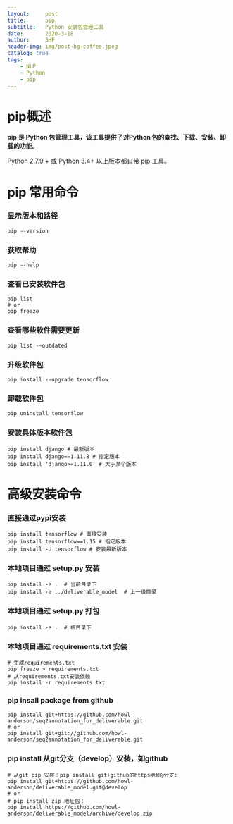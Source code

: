 ```yaml
---
layout:     post
title:      pip
subtitle:   Python 安装包管理工具 
date:       2020-3-18
author:     SHF
header-img: img/post-bg-coffee.jpeg
catalog: true
tags:
    - NLP
    - Python
    - pip
---
```


# pip概述

__pip 是 Python 包管理工具，该工具提供了对Python 包的查找、下载、安装、卸载的功能。__

Python 2.7.9 + 或 Python 3.4+ 以上版本都自带 pip 工具。

# pip 常用命令

### 显示版本和路径

```
pip --version
```
### 获取帮助
```
pip --help
```
### 查看已安装软件包
```
pip list 
# or
pip freeze
```
### 查看哪些软件需要更新
```
pip list --outdated
```
### 升级软件包
```
pip install --upgrade tensorflow
```
### 卸载软件包
```
pip uninstall tensorflow
```
### 安装具体版本软件包
```
pip install django # 最新版本
pip install django==1.11.8 # 指定版本
pip install 'django>=1.11.0' # 大于某个版本
```

# 高级安装命令
### 直接通过pypi安装
```
pip install tensorflow # 直接安装
pip install tensorflow==1.15 # 指定版本
pip install -U tensorflow # 安装最新版本
```
### 本地项目通过 setup.py 安装
```
pip install -e .  # 当前目录下
pip install -e ../deliverable_model  # 上一级目录
```
### 本地项目通过 setup.py 打包
```
pip install -e .  # 根目录下
```
### 本地项目通过 requirements.txt 安装
```
# 生成requirements.txt
pip freeze > requirements.txt
# 从requirements.txt安装依赖
pip install -r requirements.txt
```
### pip insall package from github
```
pip install git+https://github.com/howl-anderson/seq2annotation_for_deliverable.git
# or
pip install git+git://github.com/howl-anderson/seq2annotation_for_deliverable.git
```
### pip install 从git分支（develop）安装，如github
```
# 从git pip 安装：pip install git+github的https地址@分支:
pip install git+https://github.com/howl-anderson/deliverable_model.git@develop
# or
# pip install zip 地址包：
pip install https://github.com/howl-anderson/deliverable_model/archive/develop.zip
```


